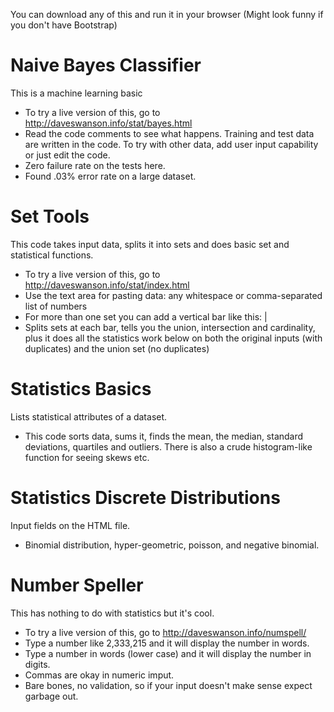 You can download any of this and run it in your browser 
(Might look funny if you don't have Bootstrap)

# Naive Bayes Classifier
This is a machine learning basic
 * To try a live version of this, go to http://daveswanson.info/stat/bayes.html
 * Read the code comments to see what happens.  Training and test data are written in the code.  To try with other data, add user input capability or just edit the code.
 * Zero failure rate on the tests here.
 * Found .03% error rate on a large dataset.
 
# Set Tools
This code takes input data, splits it into sets and does basic set and statistical functions. 
 * To try a live version of this, go to http://daveswanson.info/stat/index.html
 * Use the text area for pasting data: any whitespace or comma-separated list of numbers
 * For more than one set you can add a vertical bar like this: |
 * Splits sets at each bar, tells you the union, intersection and cardinality, plus it does all the statistics work below on both the original inputs (with duplicates) and the union set (no duplicates)

# Statistics Basics
Lists statistical attributes of a dataset.  
 * This code sorts data, sums it, finds the mean, the median, standard deviations, quartiles and outliers.  There is also a crude histogram-like function for seeing skews etc.

# Statistics Discrete Distributions
Input fields on the HTML file. 
 * Binomial distribution, hyper-geometric, poisson, and negative binomial.
 
 # Number Speller
This has nothing to do with statistics but it's cool. 
 * To try a live version of this, go to http://daveswanson.info/numspell/
 * Type a number like 2,333,215 and it will display the number in words.
 * Type a number in words (lower case) and it will display the number in digits.
 * Commas are okay in numeric imput.
 * Bare bones, no validation, so if your input doesn't make sense expect garbage out.
